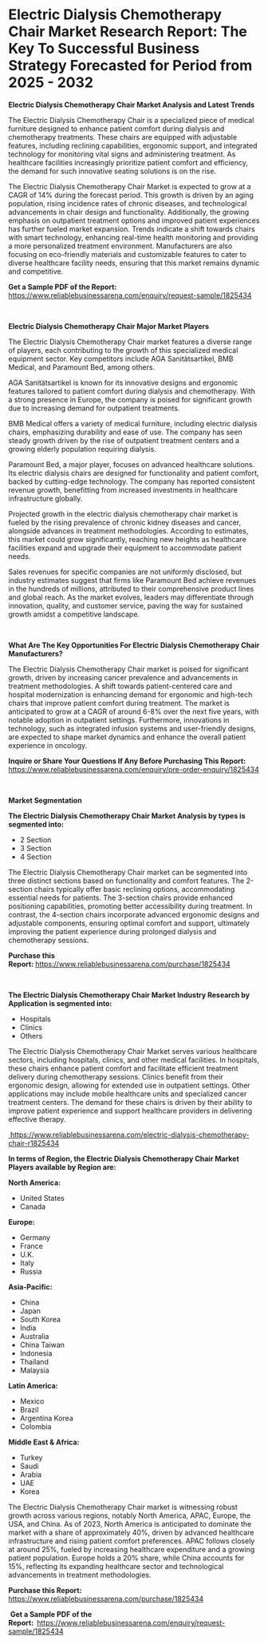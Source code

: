 <p><h1>Electric Dialysis Chemotherapy Chair Market Research Report: The Key To Successful Business Strategy Forecasted for Period from 2025 - 2032</h1></p><p><strong>Electric Dialysis Chemotherapy Chair Market Analysis and Latest Trends</strong></p>
<p><p>The Electric Dialysis Chemotherapy Chair is a specialized piece of medical furniture designed to enhance patient comfort during dialysis and chemotherapy treatments. These chairs are equipped with adjustable features, including reclining capabilities, ergonomic support, and integrated technology for monitoring vital signs and administering treatment. As healthcare facilities increasingly prioritize patient comfort and efficiency, the demand for such innovative seating solutions is on the rise.</p><p>The Electric Dialysis Chemotherapy Chair Market is expected to grow at a CAGR of 14% during the forecast period. This growth is driven by an aging population, rising incidence rates of chronic diseases, and technological advancements in chair design and functionality. Additionally, the growing emphasis on outpatient treatment options and improved patient experiences has further fueled market expansion. Trends indicate a shift towards chairs with smart technology, enhancing real-time health monitoring and providing a more personalized treatment environment. Manufacturers are also focusing on eco-friendly materials and customizable features to cater to diverse healthcare facility needs, ensuring that this market remains dynamic and competitive.</p></p>
<p><strong>Get a Sample PDF of the Report:&nbsp;</strong> <a href="https://www.reliablebusinessarena.com/enquiry/request-sample/1825434?utm_campaign=3272&utm_medium=2&utm_source=Github&utm_content=ia&utm_term=14042025&utm_id=electric-dialysis-chemotherapy-chair">https://www.reliablebusinessarena.com/enquiry/request-sample/1825434</a></p>
<p>&nbsp;</p>
<p><strong>Electric Dialysis Chemotherapy Chair Major Market Players</strong></p>
<p><p>The Electric Dialysis Chemotherapy Chair market features a diverse range of players, each contributing to the growth of this specialized medical equipment sector. Key competitors include AGA Sanitätsartikel, BMB Medical, and Paramount Bed, among others.</p><p>AGA Sanitätsartikel is known for its innovative designs and ergonomic features tailored to patient comfort during dialysis and chemotherapy. With a strong presence in Europe, the company is poised for significant growth due to increasing demand for outpatient treatments.</p><p>BMB Medical offers a variety of medical furniture, including electric dialysis chairs, emphasizing durability and ease of use. The company has seen steady growth driven by the rise of outpatient treatment centers and a growing elderly population requiring dialysis. </p><p>Paramount Bed, a major player, focuses on advanced healthcare solutions. Its electric dialysis chairs are designed for functionality and patient comfort, backed by cutting-edge technology. The company has reported consistent revenue growth, benefitting from increased investments in healthcare infrastructure globally.</p><p>Projected growth in the electric dialysis chemotherapy chair market is fueled by the rising prevalence of chronic kidney diseases and cancer, alongside advances in treatment methodologies. According to estimates, this market could grow significantly, reaching new heights as healthcare facilities expand and upgrade their equipment to accommodate patient needs.</p><p>Sales revenues for specific companies are not uniformly disclosed, but industry estimates suggest that firms like Paramount Bed achieve revenues in the hundreds of millions, attributed to their comprehensive product lines and global reach. As the market evolves, leaders may differentiate through innovation, quality, and customer service, paving the way for sustained growth amidst a competitive landscape.</p></p>
<p>&nbsp;</p>
<p><strong>What Are The Key Opportunities For Electric Dialysis Chemotherapy Chair Manufacturers?</strong></p>
<p><p>The Electric Dialysis Chemotherapy Chair market is poised for significant growth, driven by increasing cancer prevalence and advancements in treatment methodologies. A shift towards patient-centered care and hospital modernization is enhancing demand for ergonomic and high-tech chairs that improve patient comfort during treatment. The market is anticipated to grow at a CAGR of around 6-8% over the next five years, with notable adoption in outpatient settings. Furthermore, innovations in technology, such as integrated infusion systems and user-friendly designs, are expected to shape market dynamics and enhance the overall patient experience in oncology.</p></p>
<p><strong>Inquire or Share Your Questions If Any Before Purchasing This Report:</strong> <a href="https://www.reliablebusinessarena.com/enquiry/pre-order-enquiry/1825434?utm_campaign=3272&utm_medium=2&utm_source=Github&utm_content=ia&utm_term=14042025&utm_id=electric-dialysis-chemotherapy-chair">https://www.reliablebusinessarena.com/enquiry/pre-order-enquiry/1825434</a></p>
<p>&nbsp;</p>
<p><strong>Market Segmentation</strong></p>
<p><strong>The Electric Dialysis Chemotherapy Chair Market Analysis by types is segmented into:</strong></p>
<p><ul><li>2 Section</li><li>3 Section</li><li>4 Section</li></ul></p>
<p><p>The Electric Dialysis Chemotherapy Chair market can be segmented into three distinct sections based on functionality and comfort features. The 2-section chairs typically offer basic reclining options, accommodating essential needs for patients. The 3-section chairs provide enhanced positioning capabilities, promoting better accessibility during treatment. In contrast, the 4-section chairs incorporate advanced ergonomic designs and adjustable components, ensuring optimal comfort and support, ultimately improving the patient experience during prolonged dialysis and chemotherapy sessions.</p></p>
<p><strong>Purchase this Report:&nbsp;</strong><a href="https://www.reliablebusinessarena.com/purchase/1825434?utm_campaign=3272&utm_medium=2&utm_source=Github&utm_content=ia&utm_term=14042025&utm_id=electric-dialysis-chemotherapy-chair">https://www.reliablebusinessarena.com/purchase/1825434</a></p>
<p>&nbsp;</p>
<p><strong>The Electric Dialysis Chemotherapy Chair Market Industry Research by Application is segmented into:</strong></p>
<p><ul><li>Hospitals</li><li>Clinics</li><li>Others</li></ul></p>
<p><p>The Electric Dialysis Chemotherapy Chair Market serves various healthcare sectors, including hospitals, clinics, and other medical facilities. In hospitals, these chairs enhance patient comfort and facilitate efficient treatment delivery during chemotherapy sessions. Clinics benefit from their ergonomic design, allowing for extended use in outpatient settings. Other applications may include mobile healthcare units and specialized cancer treatment centers. The demand for these chairs is driven by their ability to improve patient experience and support healthcare providers in delivering effective therapy.</p></p>
<p><a href="https://www.reliablebusinessarena.com/electric-dialysis-chemotherapy-chair-r1825434?utm_campaign=3272&utm_medium=2&utm_source=Github&utm_content=ia&utm_term=14042025&utm_id=electric-dialysis-chemotherapy-chair">&nbsp;https://www.reliablebusinessarena.com/electric-dialysis-chemotherapy-chair-r1825434</a></p>
<p><strong>In terms of Region, the Electric Dialysis Chemotherapy Chair Market Players available by Region are:</strong></p>
<p>
    <p> <strong> North America: </strong>
        <ul>
            <li>United States</li>
            <li>Canada</li>
        </ul>
        </p> 
    <p> <strong> Europe: </strong>
        <ul>
            <li>Germany</li>
            <li>France</li>
            <li>U.K.</li>
            <li>Italy</li>
            <li>Russia</li>
        </ul>
        </p> 
    <p> <strong> Asia-Pacific: </strong>
        <ul>
            <li>China</li>
            <li>Japan</li>
            <li>South Korea</li>
            <li>India</li>
            <li>Australia</li>
            <li>China Taiwan</li>
            <li>Indonesia</li>
            <li>Thailand</li>
            <li>Malaysia</li>
        </ul>
        </p> 
    <p> <strong> Latin America: </strong>
        <ul>
            <li>Mexico</li>
            <li>Brazil</li>
            <li>Argentina Korea</li>
            <li>Colombia</li>
        </ul>
        </p> 
    <p> <strong> Middle East & Africa: </strong>
        <ul>
            <li>Turkey</li>
            <li>Saudi</li>
            <li>Arabia</li>
            <li>UAE</li>
            <li>Korea</li>
        </ul>
    </p>
    </p>
<p><p>The Electric Dialysis Chemotherapy Chair market is witnessing robust growth across various regions, notably North America, APAC, Europe, the USA, and China. As of 2023, North America is anticipated to dominate the market with a share of approximately 40%, driven by advanced healthcare infrastructure and rising patient comfort preferences. APAC follows closely at around 25%, fueled by increasing healthcare expenditure and a growing patient population. Europe holds a 20% share, while China accounts for 15%, reflecting its expanding healthcare sector and technological advancements in treatment methodologies.</p></p>
<p><strong>Purchase this Report: </strong><a href="https://www.reliablebusinessarena.com/purchase/1825434?utm_campaign=3272&utm_medium=2&utm_source=Github&utm_content=ia&utm_term=14042025&utm_id=electric-dialysis-chemotherapy-chair">https://www.reliablebusinessarena.com/purchase/1825434</a></p>
<p>&nbsp;<strong>Get a Sample PDF of the Report:&nbsp;&nbsp;</strong><a href="https://www.reliablebusinessarena.com/enquiry/request-sample/1825434?utm_campaign=3272&utm_medium=2&utm_source=Github&utm_content=ia&utm_term=14042025&utm_id=electric-dialysis-chemotherapy-chair">https://www.reliablebusinessarena.com/enquiry/request-sample/1825434</a></p>
<p><strong></strong></p>
<p><p></p><p></p><p></p></p>